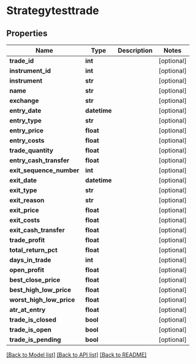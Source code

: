 # Strategytesttrade

## Properties
Name | Type | Description | Notes
------------ | ------------- | ------------- | -------------
**trade_id** | **int** |  | [optional] 
**instrument_id** | **int** |  | [optional] 
**instrument** | **str** |  | [optional] 
**name** | **str** |  | [optional] 
**exchange** | **str** |  | [optional] 
**entry_date** | **datetime** |  | [optional] 
**entry_type** | **str** |  | [optional] 
**entry_price** | **float** |  | [optional] 
**entry_costs** | **float** |  | [optional] 
**trade_quantity** | **float** |  | [optional] 
**entry_cash_transfer** | **float** |  | [optional] 
**exit_sequence_number** | **int** |  | [optional] 
**exit_date** | **datetime** |  | [optional] 
**exit_type** | **str** |  | [optional] 
**exit_reason** | **str** |  | [optional] 
**exit_price** | **float** |  | [optional] 
**exit_costs** | **float** |  | [optional] 
**exit_cash_transfer** | **float** |  | [optional] 
**trade_profit** | **float** |  | [optional] 
**total_return_pct** | **float** |  | [optional] 
**days_in_trade** | **int** |  | [optional] 
**open_profit** | **float** |  | [optional] 
**best_close_price** | **float** |  | [optional] 
**best_high_low_price** | **float** |  | [optional] 
**worst_high_low_price** | **float** |  | [optional] 
**atr_at_entry** | **float** |  | [optional] 
**trade_is_closed** | **bool** |  | [optional] 
**trade_is_open** | **bool** |  | [optional] 
**trade_is_pending** | **bool** |  | [optional] 

[[Back to Model list]](../README.md#documentation-for-models) [[Back to API list]](../README.md#documentation-for-api-endpoints) [[Back to README]](../README.md)


